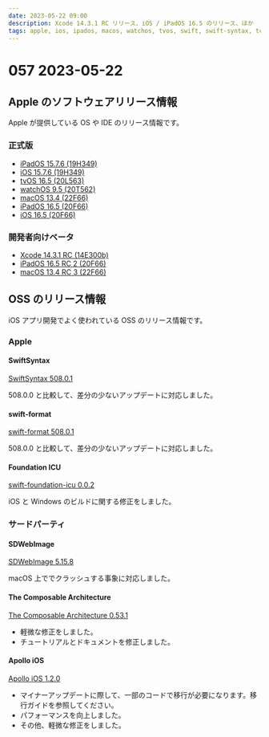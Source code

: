 ```yaml
---
date: 2023-05-22 09:00
description: Xcode 14.3.1 RC リリース、iOS / iPadOS 16.5 のリリース、ほか
tags: apple, ios, ipados, macos, watchos, tvos, swift, swift-syntax, tca, swift-format, swift-foundation-icu, apollo, aswebimage
---
```

# 057 2023-05-22

## Apple のソフトウェアリリース情報

Apple が提供している OS や IDE のリリース情報です。

### 正式版

- [iPadOS 15.7.6 (19H349)](https://developer.apple.com/news/releases/?id=05182023a)
- [iOS 15.7.6 (19H349)](https://developer.apple.com/news/releases/?id=05182023b)
- [tvOS 16.5 (20L563)](https://developer.apple.com/news/releases/?id=05182023c)
- [watchOS 9.5 (20T562)](https://developer.apple.com/news/releases/?id=05182023d)
- [macOS 13.4 (22F66)](https://developer.apple.com/news/releases/?id=05182023e)
- [iPadOS 16.5 (20F66)](https://developer.apple.com/news/releases/?id=05182023f)
- [iOS 16.5 (20F66)](https://developer.apple.com/news/releases/?id=05182023g)

### 開発者向けベータ

- [Xcode 14.3.1 RC (14E300b)](https://developer.apple.com/news/releases/?id=05172023a)
- [iPadOS 16.5 RC 2 (20F66)](https://developer.apple.com/news/releases/?id=05152023a)
- [macOS 13.4 RC 3 (22F66)](https://developer.apple.com/news/releases/?id=05162023a)

## OSS のリリース情報

iOS アプリ開発でよく使われている OSS のリリース情報です。

### Apple

#### SwiftSyntax

[SwiftSyntax 508.0.1](https://github.com/apple/swift-syntax/releases/tag/508.0.1)

508.0.0 と比較して、差分の少ないアップデートに対応しました。

#### swift-format

[swift-format 508.0.1](https://github.com/apple/swift-format/releases/tag/508.0.1)

508.0.0 と比較して、差分の少ないアップデートに対応しました。


#### Foundation ICU

[swift-foundation-icu 0.0.2](https://github.com/apple/swift-foundation-icu/releases/tag/0.0.2)

iOS と Windows のビルドに関する修正をしました。

### サードパーティ

#### SDWebImage

[SDWebImage 5.15.8](https://github.com/SDWebImage/SDWebImage/releases/tag/5.15.8)

macOS 上ででクラッシュする事象に対応しました。

#### The Composable Architecture

[The Composable Architecture 0.53.1](https://github.com/pointfreeco/swift-composable-architecture/releases/tag/0.53.1)

- 軽微な修正をしました。
- チュートリアルとドキュメントを修正しました。

#### Apollo iOS

[Apollo iOS 1.2.0](https://github.com/apollographql/apollo-ios/releases/tag/1.2.0)

- マイナーアップデートに際して、一部のコードで移行が必要になります。移行ガイドを参照してください。
- パフォーマンスを向上しました。
- その他、軽微な修正をしました。
